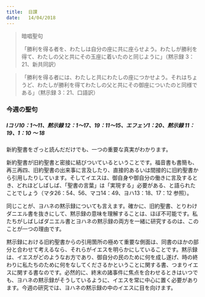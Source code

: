 ```yaml
---
title:  日課
date:   14/04/2018
---
```


> <p>暗唱聖句</p>
> 「勝利を得る者を、わたしは自分の座に共に座らせよう。わたしが勝利を得て、わたしの父と共にその玉座に着いたのと同じように」（黙示録 3：21、新共同訳）

> <p></p>
> 「勝利を得る者には、わたしと共にわたしの座につかせよう。それはちょうど、わたしが勝利を得てわたしの父と共にその御座についたのと同様である」（黙示録 3：21、口語訳）

### 今週の聖句

##### Ⅰコリ10：1～11、黙示録 12：1～17、19：11～15、エフェソ1：20、黙示録 11：19、1：10 ～ 18

新約聖書をざっと読んだだけでも、一つの重要な真実がわかります。

新約聖書が旧約聖書と密接に結びついているということです。福音書も書簡も、再三再四、旧約聖書の出来事に言及したり、直接的あるいは間接的に旧約聖書から引用したりしています。そしてイエスは、御自身や御自分の働きに言及するとき、どれほどしばしば、「聖書の言葉」は「実現する」必要がある、と語られたことでしょう（マタ26：54、56、マコ14：49、ヨハ13：18、17：12 参照）。

同じことが、ヨハネの黙示録についても言えます。確かに、旧約聖書、とりわけダニエル書を抜きにして、黙示録の意味を理解することは、ほぼ不可能です。私たちがしばしばダニエル書とヨハネの黙示録の両方を一緒に研究するのは、このことが一つの理由です。

黙示録における旧約聖書からの引用箇所の極めて重要な側面は、同書のほかの部分と合わせて考えるなら、それらがイエスを明らかにしていることです。黙示録は、イエスがどのようなお方であり、御自分の民のために何を成し遂げ、時の終わりに私たちのために何をなしてくださるかということに関する書、つまりイエスに関する書なのです。必然的に、終末の諸事件に焦点を合わせるときはいつでも、ヨハネの黙示録がそうしているように、イエスを常に中心に置く必要があります。今週の研究では、ヨハネの黙示録の中のイエスに目を向けます。